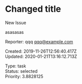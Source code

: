 # Changed title

New Issue

asasasas

Reporter: qqq <qqq@example.com>  

Created: 2019-11-26T12:56:40.417Z  
Updated: 2020-01-21T13:16:12.713Z

Type: task  
Status: selected  
Priority: 3.8828125
